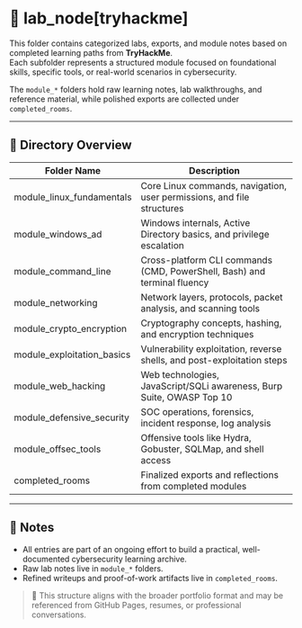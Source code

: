 # 🧪 lab_node[tryhackme]

This folder contains categorized labs, exports, and module notes based on completed learning paths from **TryHackMe**.  
Each subfolder represents a structured module focused on foundational skills, specific tools, or real-world scenarios in cybersecurity.

The `module_*` folders hold raw learning notes, lab walkthroughs, and reference material, while polished exports are collected under `completed_rooms`.

---

## 📁 Directory Overview

| Folder Name                    | Description                                                                     |
|--------------------------------|---------------------------------------------------------------------------------|
| module_linux_fundamentals     | Core Linux commands, navigation, user permissions, and file structures          |
| module_windows_ad             | Windows internals, Active Directory basics, and privilege escalation            |
| module_command_line           | Cross-platform CLI commands (CMD, PowerShell, Bash) and terminal fluency        |
| module_networking             | Network layers, protocols, packet analysis, and scanning tools                  |
| module_crypto_encryption      | Cryptography concepts, hashing, and encryption techniques                       |
| module_exploitation_basics    | Vulnerability exploitation, reverse shells, and post-exploitation steps         |
| module_web_hacking            | Web technologies, JavaScript/SQLi awareness, Burp Suite, OWASP Top 10           |
| module_defensive_security     | SOC operations, forensics, incident response, log analysis                      |
| module_offsec_tools           | Offensive tools like Hydra, Gobuster, SQLMap, and shell access                  |
| completed_rooms               | Finalized exports and reflections from completed modules                        |

---

## 🧠 Notes

- All entries are part of an ongoing effort to build a practical, well-documented cybersecurity learning archive.
- Raw lab notes live in `module_*` folders.
- Refined writeups and proof-of-work artifacts live in `completed_rooms`.

> 📂 This structure aligns with the broader portfolio format and may be referenced from GitHub Pages, resumes, or professional conversations.
